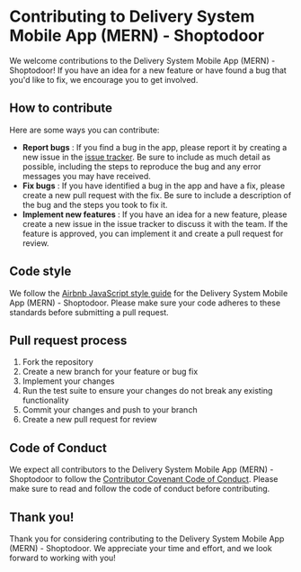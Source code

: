 # Contributing to Delivery System Mobile App (MERN) - Shoptodoor

We welcome contributions to the Delivery System Mobile App (MERN) - Shoptodoor! If you have an idea for a new feature or have found a bug that you'd like to fix, we encourage you to get involved.

## How to contribute

Here are some ways you can contribute:

* **Report bugs** : If you find a bug in the app, please report it by creating a new issue in the [issue tracker](https://github.com/mohdanss/shoptodoor.git/issues). Be sure to include as much detail as possible, including the steps to reproduce the bug and any error messages you may have received.
* **Fix bugs** : If you have identified a bug in the app and have a fix, please create a new pull request with the fix. Be sure to include a description of the bug and the steps you took to fix it.
* **Implement new features** : If you have an idea for a new feature, please create a new issue in the issue tracker to discuss it with the team. If the feature is approved, you can implement it and create a pull request for review.

## Code style

We follow the [Airbnb JavaScript style guide](https://github.com/airbnb/javascript) for the Delivery System Mobile App (MERN) - Shoptodoor. Please make sure your code adheres to these standards before submitting a pull request.

## Pull request process

1. Fork the repository
2. Create a new branch for your feature or bug fix
3. Implement your changes
4. Run the test suite to ensure your changes do not break any existing functionality
5. Commit your changes and push to your branch
6. Create a new pull request for review

## Code of Conduct

We expect all contributors to the Delivery System Mobile App (MERN) - Shoptodoor to follow the [Contributor Covenant Code of Conduct](https://github.com/mohdanss/shoptodoor/blob/main/CODE_OF_CONDUCT.md). Please make sure to read and follow the code of conduct before contributing.

## Thank you!

Thank you for considering contributing to the Delivery System Mobile App (MERN) - Shoptodoor. We appreciate your time and effort, and we look forward to working with you!
